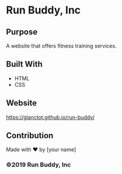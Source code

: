 # Run Buddy, Inc

## Purpose
A website that offers fitness training services. 

## Built With
* HTML
* CSS

## Website
https://glanctot.github.io/run-buddy/

## Contribution
Made with ❤️ by [your name]

### ©️2019 Run Buddy, Inc 
